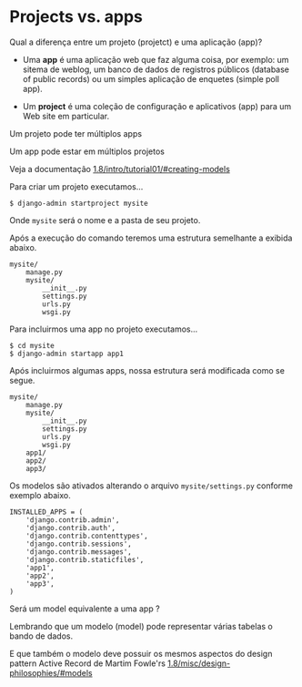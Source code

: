 Projects vs. apps
===

Qual a diferença entre um projeto (projetct) e uma aplicação (app)?

- Uma __app__ é uma aplicação web que faz alguma coisa, por exemplo:
  um sitema de weblog, um banco de dados de registros públicos (database of public records)
  ou um simples aplicação de enquetes (simple poll app).

- Um __project__ é uma coleção de configuração e aplicativos (app) para um Web site em particular.
  
Um projeto pode ter múltiplos apps

Um app pode estar em múltiplos projetos

Veja a documentação [1.8/intro/tutorial01/#creating-models](https://docs.djangoproject.com/en/1.8/intro/tutorial01/#creating-models)

Para criar um projeto executamos...

    $ django-admin startproject mysite

Onde `mysite` será o nome e a pasta de seu projeto.

Após a execução do comando teremos uma estrutura semelhante a exibida abaixo.

    mysite/
        manage.py
        mysite/
            __init__.py
            settings.py
            urls.py
            wsgi.py

Para incluirmos uma app no projeto executamos...

    $ cd mysite
    $ django-admin startapp app1

Após incluirmos algumas apps, nossa estrutura será modificada como se segue.

    mysite/
        manage.py
        mysite/
            __init__.py
            settings.py
            urls.py
            wsgi.py
        app1/
        app2/
        app3/

Os modelos são ativados alterando o arquivo `mysite/settings.py` conforme exemplo abaixo.

    INSTALLED_APPS = (
        'django.contrib.admin',
        'django.contrib.auth',
        'django.contrib.contenttypes',
        'django.contrib.sessions',
        'django.contrib.messages',
        'django.contrib.staticfiles',
        'app1',
        'app2',
        'app3',        
    )


Será um model equivalente a uma app ?

Lembrando que um modelo (model) pode representar várias tabelas o bando de dados.

E que também o modelo deve possuir os mesmos aspectos do design pattern Active Record de Martim Fowle'rs
[1.8/misc/design-philosophies/#models](https://docs.djangoproject.com/en/1.8/misc/design-philosophies/#models)
